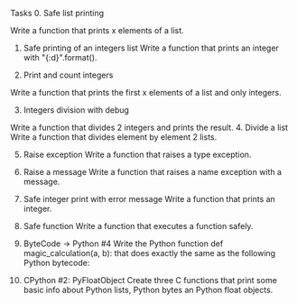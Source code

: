 Tasks
0. Safe list printing

Write a function that prints x elements of a list.

1. Safe printing of an integers list
Write a function that prints an integer with "{:d}".format().

2. Print and count integers

Write a function that prints the first x elements of a list and only integers.

3. Integers division with debug

Write a function that divides 2 integers and prints the result.
4. Divide a list
Write a function that divides element by element 2 lists.

5. Raise exception
Write a function that raises a type exception.

6. Raise a message
Write a function that raises a name exception with a message.

7. Safe integer print with error message
Write a function that prints an integer.

8. Safe function
Write a function that executes a function safely.

9. ByteCode -> Python #4
Write the Python function def magic_calculation(a, b): that does exactly the same as the following Python bytecode:

10. CPython #2: PyFloatObject
Create three C functions that print some basic info about Python lists, Python bytes an Python float objects.
